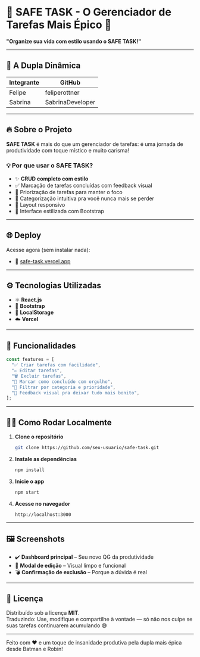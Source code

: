 # 🚀 SAFE TASK - O Gerenciador de Tarefas Mais Épico 🌌

**"Organize sua vida com estilo usando o SAFE TASK!"**

---

## 👥 A Dupla Dinâmica

| Integrante   | GitHub           |
|--------------|------------------|
| Felipe       | feliperottner    |
| Sabrina | SabrinaDeveloper |

---

## 🔥 Sobre o Projeto

**SAFE TASK** é mais do que um gerenciador de tarefas: é uma jornada de produtividade com toque místico e muito carisma!

### 💡 Por que usar o SAFE TASK?

- ✨ **CRUD completo com estilo**
- ✅ Marcação de tarefas concluídas com feedback visual
- 🚨 Priorização de tarefas para manter o foco
- 🧠 Categorização intuitiva pra você nunca mais se perder
- 📱 Layout responsivo
- 🌈 Interface estilizada com Bootstrap
---

## 🌐 Deploy

Acesse agora (sem instalar nada):

- 🔗 [safe-task.vercel.app](https://safe-task.vercel.app)

---

## ⚙️ Tecnologias Utilizadas

- ⚛️ **React.js**
- 🎨 **Bootstrap**
- 💾 **LocalStorage** 
- ☁️ **Vercel**

---

## 🎯 Funcionalidades

```javascript
const features = [
  "✅ Criar tarefas com facilidade",
  "✏️ Editar tarefas",
  "🗑️ Excluir tarefas",
  "🏁 Marcar como concluído com orgulho",
  "📂 Filtrar por categoria e prioridade",
  "🌟 Feedback visual pra deixar tudo mais bonito",
];
```

---

## 🧑‍💻 Como Rodar Localmente

1. **Clone o repositório**
   ```bash
   git clone https://github.com/seu-usuario/safe-task.git
   ```

2. **Instale as dependências**
   ```bash
   npm install
   ```

3. **Inicie o app**
   ```bash
   npm start
   ```

4. **Acesse no navegador**
   ```
   http://localhost:3000
   ```

---

## 🖼️ Screenshots

- ✔️ **Dashboard principal** – Seu novo QG da produtividade  
- 🔧 **Modal de edição** – Visual limpo e funcional  
- 💣 **Confirmação de exclusão** – Porque a dúvida é real  

---

## 📜 Licença

Distribuído sob a licença **MIT**.  
Traduzindo: Use, modifique e compartilhe à vontade — só não nos culpe se suas tarefas continuarem acumulando 😅

---

Feito com ❤️ e um toque de insanidade produtiva pela dupla mais épica desde Batman e Robin!
